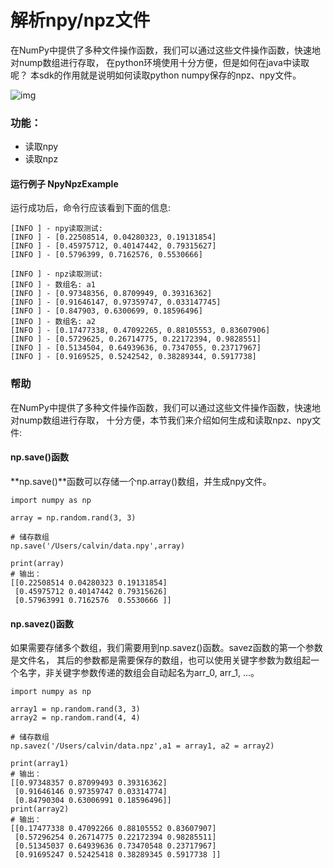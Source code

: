 # 解析npy/npz文件
在NumPy中提供了多种文件操作函数，我们可以通过这些文件操作函数，快速地对nump数组进行存取，
在python环境使用十分方便，但是如何在java中读取呢？
本sdk的作用就是说明如何读取python numpy保存的npz、npy文件。

![img](https://djl-model.oss-cn-hongkong.aliyuncs.com/AIAS/nlp_sdks/numpy.png)

### 功能：
- 读取npy
- 读取npz

#### 运行例子 NpyNpzExample 
运行成功后，命令行应该看到下面的信息:
```text
[INFO ] - npy读取测试: 
[INFO ] - [0.22508514, 0.04280323, 0.19131854]
[INFO ] - [0.45975712, 0.40147442, 0.79315627]
[INFO ] - [0.5796399, 0.7162576, 0.5530666]

[INFO ] - npz读取测试: 
[INFO ] - 数组名: a1
[INFO ] - [0.97348356, 0.8709949, 0.39316362]
[INFO ] - [0.91646147, 0.97359747, 0.033147745]
[INFO ] - [0.847903, 0.6300699, 0.18596496]
[INFO ] - 数组名: a2
[INFO ] - [0.17477338, 0.47092265, 0.88105553, 0.83607906]
[INFO ] - [0.5729625, 0.26714775, 0.22172394, 0.9828551]
[INFO ] - [0.5134504, 0.64939636, 0.7347055, 0.23717967]
[INFO ] - [0.9169525, 0.5242542, 0.38289344, 0.5917738]

 ```

### 帮助
在NumPy中提供了多种文件操作函数，我们可以通过这些文件操作函数，快速地对nump数组进行存取，
十分方便，本节我们来介绍如何生成和读取npz、npy文件:

#### np.save()函数
**np.save()**函数可以存储一个np.array()数组，并生成npy文件。

```text
import numpy as np

array = np.random.rand(3, 3)

# 储存数组
np.save('/Users/calvin/data.npy',array)

print(array)
# 输出：
[[0.22508514 0.04280323 0.19131854]
 [0.45975712 0.40147442 0.79315626]
 [0.57963991 0.7162576  0.5530666 ]]
 ```
 
#### np.savez()函数 
如果需要存储多个数组，我们需要用到np.savez()函数。savez函数的第一个参数是文件名，
其后的参数都是需要保存的数组，也可以使用关键字参数为数组起一个名字，非关键字参数传递的数组会自动起名为arr_0, arr_1, …。 

```text
import numpy as np

array1 = np.random.rand(3, 3)
array2 = np.random.rand(4, 4)

# 储存数组
np.savez('/Users/calvin/data.npz',a1 = array1, a2 = array2)

print(array1)
# 输出：
[[0.97348357 0.87099493 0.39316362]
 [0.91646146 0.97359747 0.03314774]
 [0.84790304 0.63006991 0.18596496]]
print(array2)
# 输出：
[[0.17477338 0.47092266 0.88105552 0.83607907]
 [0.57296254 0.26714775 0.22172394 0.98285511]
 [0.51345037 0.64939636 0.73470548 0.23717967]
 [0.91695247 0.52425418 0.38289345 0.5917738 ]]
 ```
